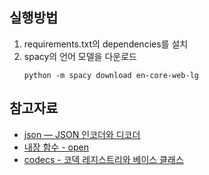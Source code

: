 ## 실행방법

1. requirements.txt의 dependencies를 설치
2. spacy의 언어 모델을 다운로드
    ```
    python -m spacy download en-core-web-lg
    ```

## 참고자료

-   [json — JSON 인코더와 디코더](https://docs.python.org/ko/3/library/json.html)
-   [내장 함수 - open](https://docs.python.org/ko/3/library/functions.html#open)
-   [codecs - 코덱 레지스트리와 베이스 클래스](https://docs.python.org/ko/3/library/codecs.html#module-codecs)
